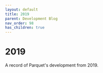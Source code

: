 ```yaml
---
layout: default
title: 2019
parent: Development Blog 
nav_order: 98
has_children: true
---
```

# 2019

A record of Parquet's development from 2019.
